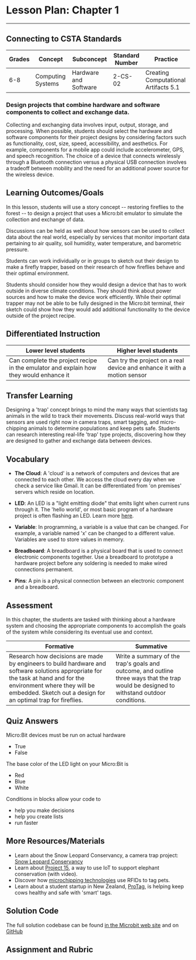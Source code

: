 # Lesson Plan: Chapter 1
---
## Connecting to CSTA Standards

Grades | Concept | Subconcept | Standard Number | Practice
---|---|---|---|---
6-8 | Computing Systems | Hardware and Software | 2-CS-02 | Creating Computational Artifacts 5.1 |

### Design projects that combine hardware and software components to collect and exchange data.

Collecting and exchanging data involves input, output, storage, and processing. When possible, students should select the hardware and software components for their project designs by considering factors such as functionality, cost, size, speed, accessibility, and aesthetics. For example, components for a mobile app could include accelerometer, GPS, and speech recognition. The choice of a device that connects wirelessly through a Bluetooth connection versus a physical USB connection involves a tradeoff between mobility and the need for an additional power source for the wireless device.

## Learning Outcomes/Goals

In this lesson, students will use a story concept -- restoring fireflies to the forest -- to design a project that uses a Micro:bit emulator to simulate the collection and exchange of data. 

Discussions can be held as well about how sensors can be used to collect data about the real world, especially by services that monitor important data pertaining to air quality, soil humidity, water temperature, and barometric pressure.

Students can work individually or in groups to sketch out their design to make a firefly trapper, based on their research of how fireflies behave and their optimal environment.

Students should consider how they would design a device that has to work outside in diverse climate conditions. They should think about power sources and how to make the device work efficiently. While their optimal trapper may not be able to be fully designed in the Micro:bit terminal, their sketch could show how they would add additional functionality to the device outside of the project recipe.

## Differentiated Instruction

Lower level students | Higher level students
---|---
Can complete the project recipe in the emulator and explain how they would enhance it | Can try the project on a real device and enhance it with a motion sensor

## Transfer Learning

Designing a 'trap' concept brings to mind the many ways that scientists tag animals in the wild to track their movements. Discuss real-world ways that sensors are used right now in camera traps, smart tagging, and micro-chipping animals to determine populations and keep pets safe. Students can research interesting real-life 'trap' type projects, discovering how they are designed to gather and exchange data between devices.

## Vocabulary

- **The Cloud**: A 'cloud' is a network of computers and devices that are connected to each other. We access the cloud every day when we check a service like Gmail. It can be differentiated from 'on premises' servers which reside on location.

- **LED**: An LED is a "light emitting diode" that emits light when current runs through it. The 'hello world', or most basic program of a hardware project is often flashing an LED. Learn more [here](https://thinglearn.jenlooper.com/curriculum/led.html).

- **Variable**: In programming, a variable is a value that can be changed. For example, a variable named 'x' can be changed to a different value. Variables are used to store values in memory.

- **Breadboard**: A breadboard is a physical board that is used to connect electronic components together. Use a breadboard to prototype a hardware project before any soldering is needed to make wired connections permanent.

- **Pins**: A pin is a physical connection between an electronic component and a breadboard.

## Assessment

In this chapter, the students are tasked with thinking about a hardware system and choosing the appropriate components to accomplish the goals of the system while considering its eventual use and context.

Formative | Summative
---|---
Research how decisions are made by engineers to build hardware and software solutions appropriate for the task at hand and for the environment where they will be embedded. Sketch out a design for an optimal trap for fireflies. | Write a summary of the trap's goals and outcome, and outline three ways that the trap would be designed to withstand outdoor conditions.

## Quiz Answers

Micro:Bit devices must be run on actual hardware
 - True
 - <span class="highlight">False</span>

 The base color of the LED light on your Micro:Bit is
 - <span class="highlight">Red</span>
 - Blue
 - White

 Conditions in blocks allow your code to 
 - <span class="highlight">help you make decisions</span>
 - help you create lists
 - run faster 

## More Resources/Materials

- Learn about the Snow Leopard Conservancy, a camera trap project: [Snow Leopard Conservancy](https://snowleopardconservancy.org/2020/03/11/using-camera-trap-technology-to-monitor-snow-leopards/)
- Learn about [Project 15](https://docs.microsoft.com/en-us/shows/Azure-Videos/project-15), a way to use IoT to support elephant conservation (with video).
- Discover how [microchipping technologies](https://petkey.org/public/howitworks.aspx) use RFIDs to tag pets.
- Learn about a student startup in New Zealand, [ProTag](https://www.startupdaily.net/2022/02/kiwi-agritech-startup-protag-raises-1m/), is helping keep cows healthy and safe with 'smart' tags.

## Solution Code

The full solution codebase can be found [in the Microbit web site](https://makecode.microbit.org/_3sjgH4gxeLYH) and on [GitHub](https://github.com/CS4Kids/CS4Kids-firefly-trapper)

## Assignment and Rubric
